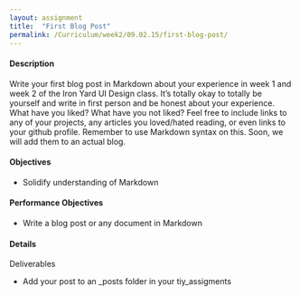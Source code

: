 ```yaml
---
layout: assignment
title:  "First Blog Post"
permalink: /Curriculum/week2/09.02.15/first-blog-post/
---
```

#### Description
Write your first blog post in Markdown about your experience in week 1 and week 2 of the Iron Yard UI Design class. It’s totally okay to totally be yourself and write in first person and be honest about your experience. What have you liked? What have you not liked? Feel free to include links to any of your projects, any articles you loved/hated reading, or even links to your github profile. Remember to use Markdown syntax on this. Soon, we will add them to an actual blog.

#### Objectives
- Solidify understanding of Markdown

#### Performance Objectives
- Write a blog post or any document in Markdown

#### Details
Deliverables

- Add your post to an \_posts folder in your tiy\_assigments 
